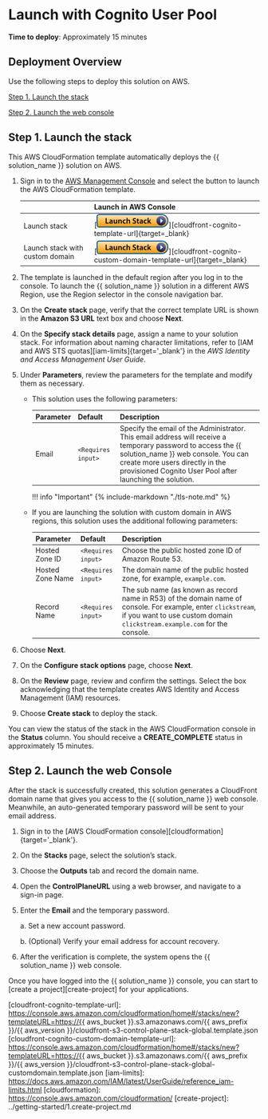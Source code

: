 # Launch with Cognito User Pool

**Time to deploy**: Approximately 15 minutes

## Deployment Overview

Use the following steps to deploy this solution on AWS.

[Step 1. Launch the stack](#step-1-launch-the-stack)

[Step 2. Launch the web console](#step-2-launch-the-web-console)

## Step 1. Launch the stack

This AWS CloudFormation template automatically deploys the {{ solution_name }} solution on AWS.

1. Sign in to the [AWS Management Console](https://console.aws.amazon.com/) and select the button to launch the AWS CloudFormation template.

    |                             | Launch in AWS Console                                                                                                                                                                                                                                   |
    |---------------------------------------------------------------------------------------------------------------------------------------------------------------------------------------------------------------------------------------------------------| ------------------------------------------------------------ |
    | Launch stack      | [![Launch Stack][launch-stack]][cloudfront-cognito-template-url]{target=_blank}              |
    | Launch stack with custom domain     | [![Launch Stack][launch-stack]][cloudfront-cognito-custom-domain-template-url]{target=_blank}              |

2. The template is launched in the default region after you log in to the console. To launch the {{ solution_name }} solution in a different AWS Region, use the Region selector in the console navigation bar.

3. On the **Create stack** page, verify that the correct template URL is shown in the **Amazon S3 URL** text box and choose **Next**.

4. On the **Specify stack details** page, assign a name to your solution stack. For information about naming character limitations, refer to [IAM and AWS STS quotas][iam-limits]{target='_blank'} in the *AWS Identity and Access Management User Guide*.

5. Under **Parameters**, review the parameters for the template and modify them as necessary.

    - This solution uses the following parameters:

        | Parameter  | Default          | Description                                                  |
        | ---------- | ---------------- | ------------------------------------------------------------ |
        | Email | `<Requires input>` | Specify the email of the Administrator. This email address will receive a temporary password to access the {{ solution_name }} web console. You can create more users directly in the provisioned Cognito User Pool after launching the solution. |

        !!! info "Important"
            {%
             include-markdown "./tls-note.md"
            %}

    - If you are launching the solution with custom domain in AWS regions, this solution uses the additional following parameters:

        | Parameter  | Default          | Description                                                  |
        | ---------- | ---------------- | ------------------------------------------------------------ |
        | Hosted Zone ID | `<Requires input>` | Choose the public hosted zone ID of Amazon Route 53. |
        | Hosted Zone Name | `<Requires input>` | The domain name of the public hosted zone, for example, `example.com`. |
        | Record Name | `<Requires input>` | The sub name (as known as record name in R53) of the domain name of console. For example, enter `clickstream`, if you want to use custom domain `clickstream.example.com` for the console. |

6. Choose **Next**.

7. On the **Configure stack options** page, choose **Next**.

8. On the **Review** page, review and confirm the settings. Select the box acknowledging that the template creates AWS Identity and Access Management (IAM) resources.

9. Choose **Create stack** to deploy the stack.

You can view the status of the stack in the AWS CloudFormation console in the **Status** column. You should receive a **CREATE_COMPLETE** status in approximately 15 minutes.

## Step 2. Launch the web Console

After the stack is successfully created, this solution generates a CloudFront domain name that gives you access to the {{ solution_name }} web console.
Meanwhile, an auto-generated temporary password will be sent to your email address.

1. Sign in to the [AWS CloudFormation console][cloudformation]{target='_blank'}.

2. On the **Stacks** page, select the solution’s stack.

3. Choose the **Outputs** tab and record the domain name.

4. Open the **ControlPlaneURL** using a web browser, and navigate to a sign-in page.

5. Enter the **Email** and the temporary password.

    a. Set a new account password.

    b. (Optional) Verify your email address for account recovery.

6. After the verification is complete, the system opens the {{ solution_name }} web console.

Once you have logged into the {{ solution_name }} console, you can start to [create a project][create-project] for your applications.

[launch-stack]: ../images/launch-stack.webp
[cloudfront-cognito-template-url]: https://console.aws.amazon.com/cloudformation/home#/stacks/new?templateURL=https://{{ aws_bucket }}.s3.amazonaws.com/{{ aws_prefix }}/{{ aws_version }}/cloudfront-s3-control-plane-stack-global.template.json
[cloudfront-cognito-custom-domain-template-url]: https://console.aws.amazon.com/cloudformation/home#/stacks/new?templateURL=https://{{ aws_bucket }}.s3.amazonaws.com/{{ aws_prefix }}/{{ aws_version }}/cloudfront-s3-control-plane-stack-global-customdomain.template.json
[iam-limits]: https://docs.aws.amazon.com/IAM/latest/UserGuide/reference_iam-limits.html
[cloudformation]: https://console.aws.amazon.com/cloudformation/
[create-project]: ../getting-started/1.create-project.md
